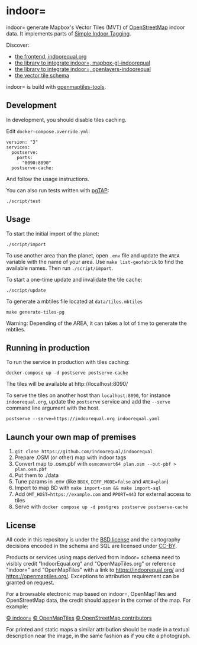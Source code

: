 # indoor=

indoor= generate Mapbox's Vector Tiles (MVT) of [OpenStreetMap][osm] indoor data. It implements parts of [Simple Indoor Tagging][s-i-t].

Discover:

- [the frontend, indoorequal.org](https://github.com/indoorequal/indoorequal.org)
- [the library to integrate indoor=, mapbox-gl-indoorequal](https://github.com/indoorequal/mapbox-gl-indoorequal)
- [the library to integrate indoor=, openlayers-indoorequal](https://github.com/indoorequal/openlayers-indoorequal)
- [the vector tile schema](https://indoorequal.com/doc/schema)

indoor= is build with [openmaptiles-tools][omt-tools].

## Development

In development, you should disable tiles caching.

Edit `docker-compose.override.yml`:

    version: "3"
    services:
      postserve:
        ports:
        - "8090:8090"
      postserve-cache:

And follow the usage instructions.

You can also run tests written with [pgTAP][]:

    ./script/test

## Usage

To start the initial import of the planet:

    ./script/import

To use another area than the planet, open `.env` file and update the `AREA` variable with the name of your area. Use `make list-geofabrik` to find the available names.
Then run `./script/import`.

To start a one-time update and invalidate the tile cache:

    ./script/update

To generate a mbtiles file located at `data/tiles.mbtiles`

    make generate-tiles-pg

Warning: Depending of the AREA, it can takes a lot of time to generate the mbtiles.


## Running in production

To run the service in production with tiles caching:

    docker-compose up -d postserve postserve-cache

The tiles will be available at http://localhost:8090/

To serve the tiles on another host than `localhost:8090`, for instance `indoorequal.org`, update the `postserve` service and add the `--serve` command line argument with the host.

    postserve --serve=https://indoorequal.org indoorequal.yaml


## Launch your own map of premises
1. `git clone https://github.com/indoorequal/indoorequal`
2. Prepare .OSM (or other) map with indoor tags
3. Convert map to .osm.pbf with `osmconvert64 plan.osm --out-pbf > plan.osm.pbf`
4. Put them to ./data 
5. Tune params in .env (like `BBOX`, `DIFF_MODE=false` and `AREA=plan`)
6. Import to map BD with `make import-osm && make import-sql`
7. Add `OMT_HOST=https://example.com` and `PPORT=443` for external access to tiles
8. Serve with `docker compose up -d postgres postserve postserve-cache`


## License

All code in this repository is under the [BSD license](./LICENSE.md) and the cartography decisions encoded in the schema and SQL are licensed under [CC-BY](./LICENSE.md).

Products or services using maps derived from indoor= schema need to visibly credit "IndoorEqual.org" and "OpenMapTiles.org" or reference "indoor=" and "OpenMapTiles" with a link to https://indoorequal.org/ and https://openmaptiles.org/. Exceptions to attribution requirement can be granted on request.

For a browsable electronic map based on indoor=, OpenMapTiles and OpenStreetMap data, the
credit should appear in the corner of the map. For example:

[© indoor=](https://indoorequal.org/) [© OpenMapTiles](https://openmaptiles.org/) [© OpenStreetMap contributors](https://www.openstreetmap.org/copyright)

For printed and static maps a similar attribution should be made in a textual
description near the image, in the same fashion as if you cite a photograph.

[osm]: https://openstreetmap.org/
[s-i-t]: https://wiki.openstreetmap.org/wiki/Simple_Indoor_Tagging
[omt-tools]: https://github.com/openmaptiles/openmaptiles-tools
[pgtap]: https://pgtap.org/
